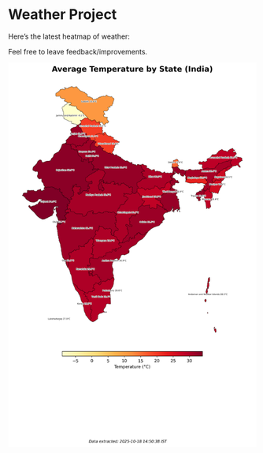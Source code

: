 # Weather Project

Here’s the latest heatmap of weather:

Feel free to leave feedback/improvements.

![India Heatmap](docs/assets/india_heatmap.png?v=F35BE8)
